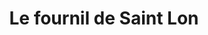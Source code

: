 ---
title: "Le fournil de Saint Lon"
url: /saint-lon-les-mines/le-fournil-de-saint-lon/
shop: Bäckerei
---